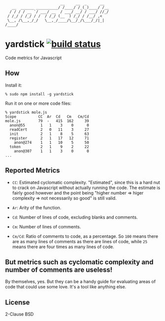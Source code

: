                              __     __  _      __
       __  ______ __________/ /____/ /_(_)____/ /__
      / / / / __ `/ ___/ __  / ___/ __/ / ___/ //_/
     / /_/ / /_/ / /  / /_/ (__  ) /_/ / /__/ ,<
     \__, /\__,_/_/   \__,_/____/\__/_/\___/_/|_|
    /____/

yardstick [![build status](https://secure.travis-ci.org/calmh/node-inpath.png)](http://travis-ci.org/calmh/node-inpath)
=========

Code metrics for Javascript

How
---

Install it:

    % sudo npm install -g yardstick

Run it on one or more code files:

    % yardstick mole.js 
    Scope          CC  Ar  Cd   Cm   Cm/Cd
    mole.js        79  -   415  162     39
      anon@55       1   1    3    0      0
      readCert      2   0   11    3     27
      init          2   1    8    5     63
      register      2   1   17   12     71
        anon@274    1   1   10    5     50
      token         2   1    9    2     22
        anon@307    1   1    3    0      0
    ...

Reported Metrics
----------------

  - `CC`: Estimated cyclomatic complexity. "Estimated", since this is a hard
    nut to crack on Javascript without actually running the code. The estimate
    is fairly good however and the point being "higher number => higer
    complexity => not necessarily so good" is still valid.

  - `Ar`: Arity of the function.

  - `Cd`: Number of lines of code, excluding blanks and comments.

  - `Cm`: Number of lines of comments.

  - `Cm/Cd`: Ratio of comments to code, as a percentage. So `100` means there
    are as many lines of comments as there are lines of code, while `25` means
    there are four times as many lines of code.

But metrics such as cyclomatic complexity and number of comments are useless!
-----------------------------------------------------------------------------

By themselves, yes. But they can be a handy guide for evaluating areas of code
that could use some love. It's a tool like anything else.

License
-------

2-Clause BSD

